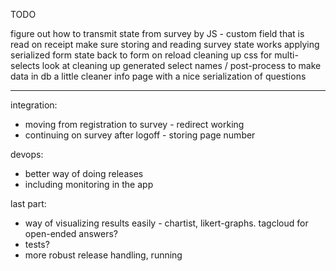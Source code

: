 TODO

figure out how to transmit state from survey by JS - custom field that is read on receipt
make sure storing and reading survey state works
applying serialized form state back to form on reload
cleaning up css for multi-selects
look at cleaning up generated select names / post-process to make data in db a little cleaner
info page with a nice serialization of questions

--------------------------------------------------
integration:
  - moving from registration to survey - redirect working
  - continuing on survey after logoff - storing page number

devops:
  - better way of doing releases
  - including monitoring in the app

last part:
  - way of visualizing results easily - chartist, likert-graphs. tagcloud for open-ended answers?
  - tests?
  - more robust release handling, running
